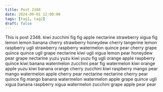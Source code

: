 ```yaml
---
title: Post 2348
date: 2024-09-01 12:00:00
tags: [tag1, tag2]
draft: false
---
```

This is post 2348.
kiwi
zucchini
fig
fig
apple
nectarine
strawberry
xigua
fig
lemon
lemon
banana
cherry
strawberry
honeydew
cherry
tangerine
lemon
raspberry
ugli
strawberry
raspberry
watermelon
quince
pear
cherry
grape
quince
quince
ugli
grape
nectarine
kiwi
ugli
xigua
lemon
pear
honeydew
pear
grape
nectarine
yuzu
yuzu
kiwi
yuzu
fig
ugli
orange
apple
raspberry
quince
kiwi
banana
watermelon
zucchini
pear
fig
watermelon
kiwi
orange
apple
yuzu
kiwi
banana
orange
cherry
zucchini
kiwi
raspberry
mango
pear
mango
watermelon
apple
cherry
pear
nectarine
nectarine
cherry
pear
quince
fig
mango
banana
watermelon
watermelon
apple
grape
quince
ugli
xigua
banana
raspberry
xigua
watermelon
zucchini
grape
apple
pear
pear
